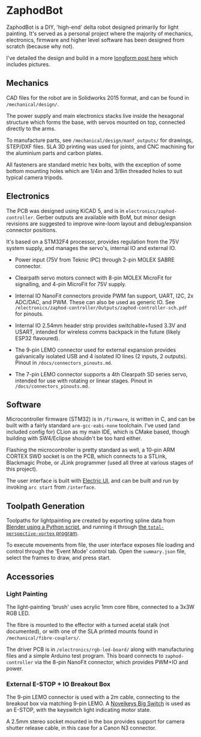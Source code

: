 # ZaphodBot
ZaphodBot is a DIY, 'high-end' delta robot designed primarily for light painting. It's served as a personal project where the majority of mechanics, electronics, firmware and higher level software has been designed from scratch (because why not).

I've detailed the design and build in a more [longform post here](https://electricui.com/blog/) which includes pictures.

## Mechanics

CAD files for the robot are in Solidworks 2015 format, and can be found in `/mechanical/design/`.

The power supply and main electronics stacks live inside the hexagonal structure which forms the base, with servos mounted on top, connected directly to the arms.

To manufacture parts, see `/mechanical/design/manf_outputs/`  for drawings, STEP/DXF files. SLA 3D printing was used for joints, and CNC machining for the aluminium parts and carbon plates. 

All fasteners are standard metric hex bolts, with the exception of some bottom mounting holes which are 1/4in and 3/8in threaded holes to suit typical camera tripods.

## Electronics

The PCB was designed using KiCAD 5, and is in `electronics/zaphod-controller`. Gerber outputs are available with BoM, but minor design revisions are suggested to improve wire-loom layout and debug/expansion connector positions. 

It's based on a STM32F4 processor, provides regulation from the 75V system supply, and manages the servo's, internal IO and external IO.

- Power input (75V from Teknic IPC) through 2-pin MOLEX SABRE connector.

- Clearpath servo motors connect with 8-pin MOLEX MicroFit for signalling, and 4-pin MicroFit for 75V supply.

- Internal IO NanoFit connectors provide PWM fan support, UART, I2C, 2x ADC/DAC, and PWM. These can also be used as generic IO. See  `/electronics/zaphod-controller/Outputs/zaphod-controller-sch.pdf` for pinouts.

- Internal IO 2.54mm header strip provides switchable+fused 3.3V and USART, intended for wireless comms backpack in the future (likely ESP32 flavoured).

- The 9-pin LEMO connector used for external expansion provides galvanically isolated USB and 4 isolated IO lines (2 inputs, 2 outputs). Pinout in `/docs/connectors_pinouts.md`.

- The 7-pin LEMO connector supports a 4th Clearpath SD series servo, intended for use with rotating or linear stages. Pinout in `/docs/connectors_pinouts.md.`

## Software

Microcontroller firmware (STM32) is in `/firmware`, is written in C, and can be built with a fairly standard `arm-gcc-eabi-none` toolchain. I've used (and included config for) CLion as my main IDE, which is CMake based, though building with SW4/Eclipse shouldn't be too hard either.

Flashing the microcontroller is pretty standard as well, a 10-pin ARM CORTEX SWD socket is on the PCB, which connects to a STLink, Blackmagic Probe, or JLink programmer (used all three at various stages of this project).

The user interface is built with [Electric UI](https://electricui.com/install), and can be built and run by invoking `arc start` from `/interface`. 

## Toolpath Generation

Toolpaths for lightpainting are created by exporting spline data from [Blender using a Python script](https://github.com/Mike-Dax/zaphod-tool-path), and running it through [the `total-perspective-vortex` program](https://github.com/Scottapotamas/total-perspective-vortex/).

To execute movements from file, the user interface exposes file loading and control through the 'Event Mode' control tab. Open the `summary.json` file, select the frames to draw, and press start.

## Accessories

### Light Painting

The light-painting 'brush' uses acrylic 1mm core fibre, connected to a 3x3W RGB LED.

The fibre is mounted to the effector with a turned acetal stalk (not documented), or with one of the SLA printed mounts found in `/mechanical/fibre-couplers/`.

The driver PCB is in `/electronics/rgb-led-board/` along with manufacturing files and a simple Arduino test program. This board connects to `zaphod-controller` via the 8-pin NanoFit connector, which provides PWM+IO and power.

### External E-STOP + IO Breakout Box

The 9-pin LEMO connector is used with a 2m cable, connecting to the breakout box via matching 9-pin LEMO. A [Novelkeys Big Switch](https://novelkeys.xyz/products/the-big-switch-series) is used as an E-STOP, with the keyswitch light indicating motor state.

A 2.5mm stereo socket mounted in the box provides support for camera shutter release cable, in this case for a Canon N3 connector.